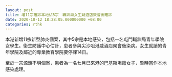 ```yaml
---
layout: post
title: 增11宗確診本地佔5宗　職訓局女生疑酒店聚會後確診
date: 2020-10-12 18:28:05.000000000 +08:00
categories: rthk
---
```


本港新增11宗新型肺炎個案，其中5宗是本地感染，包括一名屯門職訓局青年學院女學生。衞生防護中心估計，患者參與尖沙咀港威酒店聚會後染病。女生就讀的青年學院及鄰近的專業教育學院要停課14日。

至於一宗源頭不明個案，患者為一名七月已來港的巴基斯坦籍女子，暫時當作本地感染處理。

